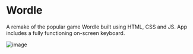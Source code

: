 # Wordle 

A remake of the popular game Wordle built using HTML, CSS and JS. App includes a fully functioning on-screen keyboard.

![image](https://github.com/stephenkettley/wordle/assets/109079565/ce86f006-542e-4582-a5af-a7503ca59cd4)

